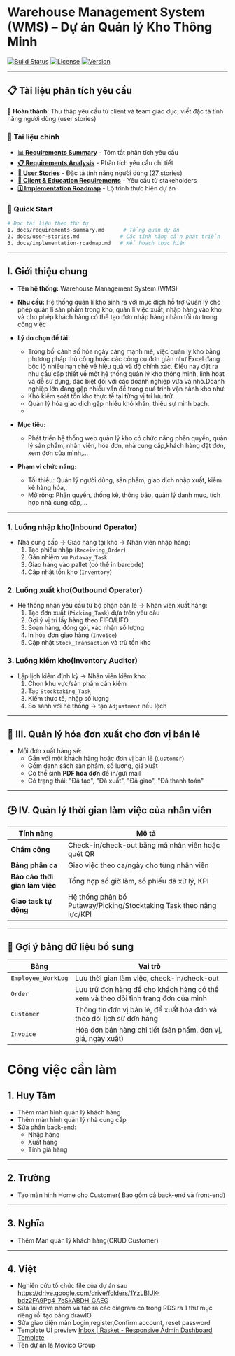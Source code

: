  # Warehouse Management System (WMS) – Dự án Quản lý Kho Thông Minh

[![Build Status](https://img.shields.io/badge/build-passing-brightgreen)](https://github.com/Tamnhhe/Warehouse-Management-System)
[![License](https://img.shields.io/badge/license-ISC-blue)](LICENSE)
[![Version](https://img.shields.io/badge/version-1.0.0-blue)](package.json)

---

## 📋 Tài liệu phân tích yêu cầu

**🎯 Hoàn thành**: Thu thập yêu cầu từ client và team giáo dục, viết đặc tả tính năng người dùng (user stories)

### 📑 Tài liệu chính
- **[📊 Requirements Summary](docs/requirements-summary.md)** - Tóm tắt phân tích yêu cầu
- **[📋 Requirements Analysis](docs/requirements-analysis.md)** - Phân tích yêu cầu chi tiết  
- **[👥 User Stories](docs/user-stories.md)** - Đặc tả tính năng người dùng (27 stories)
- **[🤝 Client & Education Requirements](docs/client-education-requirements.md)** - Yêu cầu từ stakeholders
- **[🗓️ Implementation Roadmap](docs/implementation-roadmap.md)** - Lộ trình thực hiện dự án

### 🚀 Quick Start
```bash
# Đọc tài liệu theo thứ tự
1. docs/requirements-summary.md      # Tổng quan dự án
2. docs/user-stories.md             # Các tính năng cần phát triển  
3. docs/implementation-roadmap.md   # Kế hoạch thực hiện
```

---

## **I. Giới thiệu chung**

* **Tên hệ thống:** Warehouse Management System (WMS)
* **Nhu cầu:** Hệ thống quản lí kho sinh ra với mục đích hỗ trợ Quản lý cho phép quản lí sản phẩm trong kho, quản lí việc xuất, nhập hàng vào kho và cho phép khách hàng có thể tạo đơn nhập hàng nhằm tối ưu trong công việc
* **Lý do chọn đề tài:**

  * Trong bối cảnh số hóa ngày càng mạnh mẽ, việc quản lý kho bằng phương pháp thủ công hoặc các công cụ đơn giản như Excel đang bộc lộ nhiều hạn chế về hiệu quả và độ chính xác. Điều này đặt ra nhu cầu cấp thiết về một hệ thống quản lý kho thông minh, linh hoạt và dễ sử dụng, đặc biệt đối với các doanh nghiệp vừa và nhỏ.Doanh nghiệp lớn đang gặp nhiều vấn đề trong quá trình vận hành kho như:
  * Khó kiểm soát tồn kho thực tế tại từng vị trí lưu trữ.
  * Quản lý hóa giao dịch gặp nhiều khó khăn, thiếu sự minh bạch.
  * 
* **Mục tiêu:**

  * Phát triển hệ thống web quản lý kho có chức năng phân quyền, quản lý sản phẩm, nhân viên, hóa đơn, nhà cung cấp,khách hàng đặt đơn, xem đơn của mình,...
* **Phạm vi chức năng:**

  * Tối thiểu: Quản lý người dùng, sản phẩm, giao dịch nhập xuất, kiểm kê hàng hóa,.
  * Mở rộng: Phân quyền, thống kê, thông báo, quản lý danh mục, tích hợp nhà cung cấp,...

---

### 1. **Luồng nhập kho(Inbound Operator)**

* Nhà cung cấp → Giao hàng tại kho → Nhân viên nhập hàng:
  1. Tạo phiếu nhập (`Receiving_Order`)
  2. Gán nhiệm vụ `Putaway_Task`
  3. Giao hàng vào pallet (có thể in barcode)
  4. Cập nhật tồn kho (`Inventory`)

### 2. **Luồng xuất kho(Outbound Operator)**

* Hệ thống nhận yêu cầu từ bộ phận bán lẻ → Nhân viên xuất hàng:
  1. Tạo đơn xuất (`Picking_Task`) dựa trên yêu cầu
  2. Gợi ý vị trí lấy hàng theo FIFO/LIFO
  3. Soạn hàng, đóng gói, xác nhận số lượng
  4. In hóa đơn giao hàng (`Invoice`)
  5. Cập nhật `Stock_Transaction` và trừ tồn kho

### 3. **Luồng kiểm kho(Inventory Auditor)**

* Lập lịch kiểm định kỳ → Nhân viên kiểm kho:
  1. Chọn khu vực/sản phẩm cần kiểm
  2. Tạo `Stocktaking_Task`
  3. Kiểm thực tế, nhập số lượng
  4. So sánh với hệ thống → tạo `Adjustment` nếu lệch

---

## 🧾 **III. Quản lý hóa đơn xuất cho đơn vị bán lẻ**

* Mỗi đơn xuất hàng sẽ:
  * Gắn với một khách hàng hoặc đơn vị bán lẻ (`Customer`)
  * Gồm danh sách sản phẩm, số lượng, giá xuất
  * Có thể sinh **PDF hóa đơn** để in/gửi mail
  * Có trạng thái: "Đã tạo", "Đã xuất", "Đã giao", "Đã thanh toán"

---

## 🕒 **IV. Quản lý thời gian làm việc của nhân viên**

| **Tính năng**                     | **Mô tả**                                                         |
| ----------------------------------------- | ------------------------------------------------------------------------- |
| **Chấm công**                     | Check-in/check-out bằng mã nhân viên hoặc quét QR                   |
| **Bảng phân ca**                  | Giao việc theo ca/ngày cho từng nhân viên                            |
| **Báo cáo thời gian làm việc** | Tổng hợp số giờ làm, số phiếu đã xử lý, KPI                    |
| **Giao task tự động**            | Hệ thống phân bổ Putaway/Picking/Stocktaking Task theo năng lực/KPI |

---

## 📌 **Gợi ý bảng dữ liệu bổ sung**

| **Bảng**      | **Vai trò**                                                                                   |
| -------------------- | ---------------------------------------------------------------------------------------------------- |
| `Employee_WorkLog` | Lưu thời gian làm việc, check-in/check-out                                                       |
| `Order`            | Lưu trữ đơn hàng để cho khách hàng có thể xem và theo dõi tình trạng đơn của mình |
| `Customer`         | Thông tin đơn vị bán lẻ, để xuất hóa đơn và theo dõi lịch sử đơn hàng             |
| `Invoice`          | Hóa đơn bán hàng chi tiết (sản phẩm, đơn vị, giá, ngày xuất)                           |

# Công việc cần làm

## 1. Huy Tâm

- Thêm màn hình quản lý khách hàng
- Thêm màn hình quản lý nhà cung cấp
- Sửa phần back-end:
  - Nhập hàng
  - Xuất hàng
  - Tính giá hàng

---

## 2. Trường

- Tạo màn hình Home cho Customer( Bao gồm cả back-end và front-end)

---

## 3. Nghĩa

- Thêm Màn quản lý khách hàng(CRUD Customer)

---

## 4. Việt

- Nghiên cứu tổ chức file của dự  án sau https://drive.google.com/drive/folders/1YzLBlUK-bdz2FA9Pg4_7eSkABDH_GAEG
- Sửa lại drive nhóm và tạo ra các diagram có trong RDS ra 1 thư mục riêng rồi tạo bằng drawIO
- Sửa giao diện màn Login,register,Confirm account, reset password
- Template UI preview [Inbox | Rasket - Responsive Admin Dashboard Template](https://techzaa.in/rasket/admin/apps-email.html)
- Tên dự án là Movico Group























<!-- ## **I. Giới thiệu chung**

* **Tên hệ thống:** Warehouse Management System (WMS)
* **Nhu cầu:** Hệ thống quản lí kho sinh ra với mục đích hỗ trợ Quản lý cho phép quản lí sản phẩm trong kho, quản lí việc xuất, nhập hàng vào kho và cho phép khách hàng có thể tạo đơn nhập hàng nhằm tối ưu trong công việc
* **Lý do chọn đề tài:**

  * Trong bối cảnh số hóa ngày càng mạnh mẽ, việc quản lý kho bằng phương pháp thủ công hoặc các công cụ đơn giản như Excel đang bộc lộ nhiều hạn chế về hiệu quả và độ chính xác. Điều này đặt ra nhu cầu cấp thiết về một hệ thống quản lý kho thông minh, linh hoạt và dễ sử dụng, đặc biệt đối với các doanh nghiệp vừa và nhỏ.Doanh nghiệp lớn đang gặp nhiều vấn đề trong quá trình vận hành kho như:
  * Khó kiểm soát tồn kho thực tế tại từng vị trí lưu trữ.
  * Quản lý hóa giao dịch gặp nhiều khó khăn, thiếu sự minh bạch.
  * 
* **Mục tiêu:**

  * Phát triển hệ thống web quản lý kho có chức năng phân quyền, quản lý sản phẩm, nhân viên, hóa đơn, nhà cung cấp,khách hàng đặt đơn, xem đơn của mình,...
* **Phạm vi chức năng:**

  * Tối thiểu: Quản lý người dùng, sản phẩm, giao dịch nhập xuất, kiểm kê hàng hóa,.
  * Mở rộng: Phân quyền, thống kê, thông báo, quản lý danh mục, tích hợp nhà cung cấp,...

---

### 1. **Luồng nhập kho(Inbound Operator)**

* Nhà cung cấp → Giao hàng tại kho → Nhân viên nhập hàng:
  1. Tạo phiếu nhập (`Receiving_Order`)
  2. Gán nhiệm vụ `Putaway_Task`
  3. Giao hàng vào pallet (có thể in barcode)
  4. Cập nhật tồn kho (`Inventory`)

### 2. **Luồng xuất kho(Outbound Operator)**

* Hệ thống nhận yêu cầu từ bộ phận bán lẻ → Nhân viên xuất hàng:
  1. Tạo đơn xuất (`Picking_Task`) dựa trên yêu cầu
  2. Gợi ý vị trí lấy hàng theo FIFO/LIFO
  3. Soạn hàng, đóng gói, xác nhận số lượng
  4. In hóa đơn giao hàng (`Invoice`)
  5. Cập nhật `Stock_Transaction` và trừ tồn kho

### 3. **Luồng kiểm kho(Inventory Auditor)**

* Lập lịch kiểm định kỳ → Nhân viên kiểm kho:
  1. Chọn khu vực/sản phẩm cần kiểm
  2. Tạo `Stocktaking_Task`
  3. Kiểm thực tế, nhập số lượng
  4. So sánh với hệ thống → tạo `Adjustment` nếu lệch

---

## 🧾 **III. Quản lý hóa đơn xuất cho đơn vị bán lẻ**

* Mỗi đơn xuất hàng sẽ:
  * Gắn với một khách hàng hoặc đơn vị bán lẻ (`Customer`)
  * Gồm danh sách sản phẩm, số lượng, giá xuất
  * Có thể sinh **PDF hóa đơn** để in/gửi mail
  * Có trạng thái: "Đã tạo", "Đã xuất", "Đã giao", "Đã thanh toán"

---

## 🕒 **IV. Quản lý thời gian làm việc của nhân viên**

| **Tính năng**                     | **Mô tả**                                                         |
| ----------------------------------------- | ------------------------------------------------------------------------- |
| **Chấm công**                     | Check-in/check-out bằng mã nhân viên hoặc quét QR                   |
| **Bảng phân ca**                  | Giao việc theo ca/ngày cho từng nhân viên                            |
| **Báo cáo thời gian làm việc** | Tổng hợp số giờ làm, số phiếu đã xử lý, KPI                    |
| **Giao task tự động**            | Hệ thống phân bổ Putaway/Picking/Stocktaking Task theo năng lực/KPI |

---

## 📌 **Gợi ý bảng dữ liệu bổ sung**

| **Bảng**      | **Vai trò**                                                                                   |
| -------------------- | ---------------------------------------------------------------------------------------------------- |
| `Employee_WorkLog` | Lưu thời gian làm việc, check-in/check-out                                                       |
| `Order`            | Lưu trữ đơn hàng để cho khách hàng có thể xem và theo dõi tình trạng đơn của mình |
| `Customer`         | Thông tin đơn vị bán lẻ, để xuất hóa đơn và theo dõi lịch sử đơn hàng             |
| `Invoice`          | Hóa đơn bán hàng chi tiết (sản phẩm, đơn vị, giá, ngày xuất)                           |

# Công việc cần làm

## 1. Huy Tâm

- Thêm màn hình quản lý khách hàng
- Thêm màn hình quản lý nhà cung cấp
- Sửa phần back-end:
  - Nhập hàng
  - Xuất hàng
  - Tính giá hàng

---

## 2. Trường

- Tạo màn hình Home cho Customer( Bao gồm cả back-end và front-end)

---

## 3. Nghĩa

- Thêm Màn quản lý khách hàng(CRUD Customer)

---

## 4. Việt

- Nghiên cứu tổ chức file của dự  án sau https://drive.google.com/drive/folders/1YzLBlUK-bdz2FA9Pg4_7eSkABDH_GAEG
- Sửa lại drive nhóm và tạo ra các diagram có trong RDS ra 1 thư mục riêng rồi tạo bằng drawIO
- Sửa giao diện màn Login,register,Confirm account, reset password
- Template UI preview [Inbox | Rasket - Responsive Admin Dashboard Template](https://techzaa.in/rasket/admin/apps-email.html)
- Tên dự án là Movico Group -->
